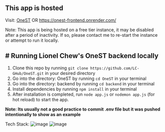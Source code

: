 ## This app is hosted
Visit: [OneST](https://onest-frontend.onrender.com/) OR https://onest-frontend.onrender.com/

Note: This app is being hosted on a free tier instance, it may be disabled after a period of inactivity. If so, please contact me to re-start the instance or attempt to run it locally.

## # Running Lionel Chew's OneST backend locally

1. Clone this repo by running ```git clone https://github.com/LC-GHub/OneST.git``` in your desired directory
2. Go into the directory: OneST by running ```cd OneST``` in your terminal
3. Go into the directory: backend by running ```cd backend``` in your terminal
4. Install dependencies by running ```npm install``` in your terminal
5. After installation is completed, run ```node app.js``` or ```nodemon app.js``` (for hot reload) to start the app.

**Note: Its usually not a good practice to commit .env file but it was pushed intentionally to show as an example**

Tech Stack:
![image](https://github.com/LC-GHub/OneST-frontend/assets/92838415/8e95865f-a3d1-4a70-ac2e-c73bf3a39b20)
![image](https://github.com/LC-GHub/OneST-frontend/assets/92838415/98188a43-5402-443e-bd11-8f4b2be9d732)
